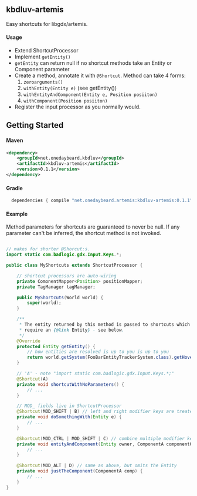 ## kbdluv-artemis

Easy shortcuts for libgdx/artemis.


#### Usage

- Extend ShortcutProcessor
- Implement `getEntity()`
 - `getEntity` can return null if no shortcut methods take an Entity
   or Component parameter
- Create a method, annotate it with `@Shortcut`. Method can take 4 forms:
  1. `zeroarguments()`
  1. `withEntity(Entity e)` (see getEntity())
  1. `withEntityAndComponent(Entity e, Position posiiton)`
  1. `withComponent(Position posiiton)`
- Register the input processor as you normally would.


## Getting Started

#### Maven
```xml
<dependency>
	<groupId>net.onedaybeard.kbdluv</groupId>
	<artifactId>kbdluv-artemis</artifactId>
	<version>0.1.1</version>
</dependency>
```

#### Gradle
```groovy
  dependencies { compile "net.onedaybeard.artemis:kbdluv-artemis:0.1.1" }
```

#### Example

Method parameters for shortcuts are guaranteed to never be null.
If any parameter can't be inferred, the shortcut method is not
invoked.


```java

// makes for shorter @Shorcut:s.
import static com.badlogic.gdx.Input.Keys.*;

public class MyShortcuts extends ShortcutProcessor {

    // shortcut processors are auto-wiring
    private ComonentMapper<Position> positionMapper;
    private TagManager tagManager;

    public MyShortcuts(World world) {
        super(world);
    }

    /**
     * The entity returned by this method is passed to shortcuts which
     * require an {@link Entity} - see below.
     */
    @Override
    protected Entity getEntity() {
        // how entities are resolved is up to you is up to you
        return world.getSystem(FooBarEntityTrackerSystem.class).getHoveredEntity();
    }

    // 'A' - note "import static com.badlogic.gdx.Input.Keys.*;"
    @Shortcut(A)
    private void shortcutWithNoParameters() {
        // ...
    }

	// MOD_ fields live in ShortcutProcessor
    @Shortcut(MOD_SHIFT | B) // left and right modifier keys are treated equally
    private void doSomethingWith(Entity e) {
        // ...
    }

    @Shortcut(MOD_CTRL | MOD_SHIFT | C) // combine multiple modifier keys
    private void entityAndComponent(Entity owner, ComponentA componentOfOwner) {
        // ...
    }

    @Shortcut(MOD_ALT | D) // same as above, but omits the Entity
    private void justTheComponent(ComponentA comp) {
        // ...
    }
}

```
